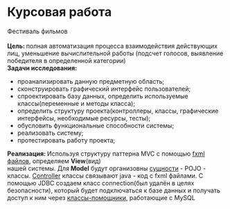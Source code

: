 <h1>Курсовая работа</h1>
Фестиваль фильмов
</br>
</br>
<b>Цель: </b>полная автоматизация процесса взаимодействия действующих лиц, уменьшение вычислительной
работы (подсчет голосов, выявление победителя в определенной категории)
</br>
<b>Задачи исследования:</b>
</br>
<ul>
  <li>проанализировать данную предметную область;</li>
  <li>сконструировать графический интерфейс пользователей;</li>
  <li>спроектировать базу данных, определить используемые классы(переменные и методы класса);</li>
  <li>определить структуру проекта(контроллеры, классы, графические интерфейсы, необходимые ресурсы, тесты);</li>
  <li>обусловить функциональные способности системы;</li>
  <li>реализовать систему;</li>
  <li>протестировать работу проекта;</li>
</ul>
<b>Реализация: </b> Используя структуру паттерна MVC с помощью <a href = "https://github.com/Skiteri/PetProjects/tree/master/%D0%B2%D1%82%D0%BE%D1%80%D0%BE%D0%B9%D0%9A%D1%83%D1%80%D1%81/cinemaFestival/src/main/resources/FXML"> fxml файлов</a>, определяем <b>View</b>(вид) </br>нашей системы. 
Для<b> Model</b> будут организовны
<a href = "https://github.com/Skiteri/PetProjects/tree/master/%D0%B2%D1%82%D0%BE%D1%80%D0%BE%D0%B9%D0%9A%D1%83%D1%80%D1%81/cinemaFestival/src/main/java/com/cursovaya/objects"> сущности</a> - POJO - классы.
<a href = "https://github.com/Skiteri/PetProjects/tree/master/%D0%B2%D1%82%D0%BE%D1%80%D0%BE%D0%B9%D0%9A%D1%83%D1%80%D1%81/cinemaFestival/src/main/java/com/cursovaya/controllers"> Controller</a> классы связывают java - код с fxml файлами. C помощью JDBC создаем класс connection(был удалён в целях безопасности), который будет подключаться к базе данных и получать доступ к ним через <a href = https://github.com/Skiteri/PetProjects/tree/master/%D0%B2%D1%82%D0%BE%D1%80%D0%BE%D0%B9%D0%9A%D1%83%D1%80%D1%81/cinemaFestival/src/main/java/com/cursovaya/helpler>классы-помощники</a>, работающие c MySQL
